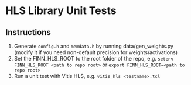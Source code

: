 # HLS Library Unit Tests

## Instructions
1. Generate `config.h` and `memdata.h` by running data/gen_weights.py (modify it if you need non-default precision for weights/activations)
1. Set the FINN_HLS_ROOT to the root folder of the repo, e.g. `setenv FINN_HLS_ROOT <path to repo root>` or `export FINN_HLS_ROOT=<path to repo root>`
1. Run a unit test with Vitis HLS, e.g. `vitis_hls <testname>.tcl`

